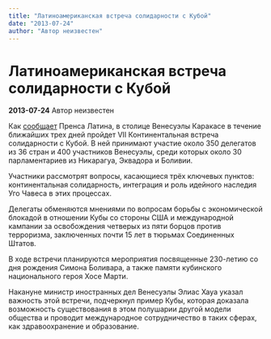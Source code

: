 ```yaml
---
title: "Латиноамериканская встреча солидарности с Кубой"
date: "2013-07-24"
author: "Автор неизвестен"
---
```


# Латиноамериканская встреча солидарности с Кубой

**2013-07-24** Автор неизвестен

Как [сообщает](http://www.prensalatina.ru/index.php/pl-noticias-de-america-latina-e-caribe/37678-2013-07-24-13-32-11?opcion=pl-ver-noticia) Пренса Латина, в столице Венесуэлы Каракасе в течение ближайших трех дней пройдет VII Континентальная встреча солидарности с Кубой. В ней принимают участие около 350 делегатов из 36 стран и 400 участников Венесуэлы, среди которых около 30 парламентариев из Никарагуа, Эквадора и Боливии.

Участники рассмотрят вопросы, касающиеся трёх ключевых пунктов: континентальная солидарность, интеграция и роль идейного наследия Уго Чавеса в этих процессах.

Делегаты обменяются мнениями по вопросам борьбы с экономической блокадой в отношении Кубы со стороны США и международной кампании за освобождения четверых из пяти борцов против терроризма, заключенных почти 15 лет в тюрьмах Соединенных Штатов.

В ходе встречи планируются мероприятия посвященные 230-летию со дня рождения Симона Боливара, а также памяти кубинского национального героя Хосе Марти.

Накануне министр иностранных дел Венесуэлы Элиас Хауа указал важность этой встречи, подчеркнул пример Кубы, которая доказала возможность существования в этом полушарии другой модели общества и проводит международное сотрудничество в таких сферах, как здравоохранение и образование.